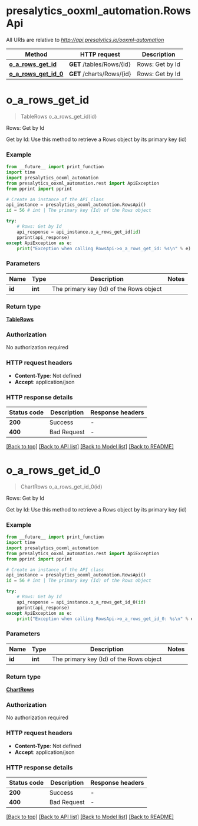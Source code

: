 # presalytics_ooxml_automation.RowsApi

All URIs are relative to *http://api.presalytics.io/ooxml-automation*

Method | HTTP request | Description
------------- | ------------- | -------------
[**o_a_rows_get_id**](RowsApi.md#o_a_rows_get_id) | **GET** /tables/Rows/{id} | Rows: Get by Id
[**o_a_rows_get_id_0**](RowsApi.md#o_a_rows_get_id_0) | **GET** /charts/Rows/{id} | Rows: Get by Id


# **o_a_rows_get_id**
> TableRows o_a_rows_get_id(id)

Rows: Get by Id

Get by Id: Use this method to retrieve a Rows object by its primary key (id)

### Example

```python
from __future__ import print_function
import time
import presalytics_ooxml_automation
from presalytics_ooxml_automation.rest import ApiException
from pprint import pprint

# Create an instance of the API class
api_instance = presalytics_ooxml_automation.RowsApi()
id = 56 # int | The primary key (Id) of the Rows object

try:
    # Rows: Get by Id
    api_response = api_instance.o_a_rows_get_id(id)
    pprint(api_response)
except ApiException as e:
    print("Exception when calling RowsApi->o_a_rows_get_id: %s\n" % e)
```

### Parameters

Name | Type | Description  | Notes
------------- | ------------- | ------------- | -------------
 **id** | **int**| The primary key (Id) of the Rows object | 

### Return type

[**TableRows**](TableRows.md)

### Authorization

No authorization required

### HTTP request headers

 - **Content-Type**: Not defined
 - **Accept**: application/json

### HTTP response details
| Status code | Description | Response headers |
|-------------|-------------|------------------|
**200** | Success |  -  |
**400** | Bad Request |  -  |

[[Back to top]](#) [[Back to API list]](../README.md#documentation-for-api-endpoints) [[Back to Model list]](../README.md#documentation-for-models) [[Back to README]](../README.md)

# **o_a_rows_get_id_0**
> ChartRows o_a_rows_get_id_0(id)

Rows: Get by Id

Get by Id: Use this method to retrieve a Rows object by its primary key (id)

### Example

```python
from __future__ import print_function
import time
import presalytics_ooxml_automation
from presalytics_ooxml_automation.rest import ApiException
from pprint import pprint

# Create an instance of the API class
api_instance = presalytics_ooxml_automation.RowsApi()
id = 56 # int | The primary key (Id) of the Rows object

try:
    # Rows: Get by Id
    api_response = api_instance.o_a_rows_get_id_0(id)
    pprint(api_response)
except ApiException as e:
    print("Exception when calling RowsApi->o_a_rows_get_id_0: %s\n" % e)
```

### Parameters

Name | Type | Description  | Notes
------------- | ------------- | ------------- | -------------
 **id** | **int**| The primary key (Id) of the Rows object | 

### Return type

[**ChartRows**](ChartRows.md)

### Authorization

No authorization required

### HTTP request headers

 - **Content-Type**: Not defined
 - **Accept**: application/json

### HTTP response details
| Status code | Description | Response headers |
|-------------|-------------|------------------|
**200** | Success |  -  |
**400** | Bad Request |  -  |

[[Back to top]](#) [[Back to API list]](../README.md#documentation-for-api-endpoints) [[Back to Model list]](../README.md#documentation-for-models) [[Back to README]](../README.md)

